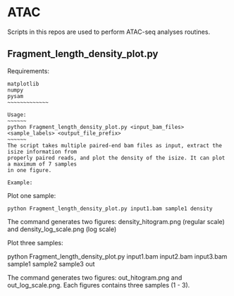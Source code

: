 ATAC
====

Scripts in this repos are used to perform ATAC-seq analyses routines.

Fragment_length_density_plot.py
-------------------------------

Requirements:
~~~~~~~~~~~~~~
matplotlib
numpy
pysam
~~~~~~~~~~~~~

Usage:
~~~~~~
python Fragment_length_density_plot.py <input_bam_files> <sample_labels> <output_file_prefix>
~~~~~~
The script takes multiple paired-end bam files as input, extract the isize information from 
properly paired reads, and plot the density of the isize. It can plot a maximum of 7 samples
in one figure.

Example:
~~~~~~~~~~~~~~~~
Plot one sample:

````````
python Fragment_length_density_plot.py input1.bam sample1 density

`````````

The command generates two figures: density_hitogram.png (regular scale) and density_log_scale.png (log scale)

Plot three samples:

python Fragment_length_density_plot.py input1.bam input2.bam input3.bam sample1 sample2 sample3 out

The command generates two figures: out_hitogram.png and out_log_scale.png. Each figures contains three samples (1 - 3).
~~~~~~~~~~~~~~~~
